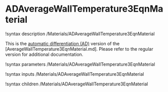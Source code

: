 # ADAverageWallTemperature3EqnMaterial

!syntax description /Materials/ADAverageWallTemperature3EqnMaterial

This is the [automatic differentiation (AD)](automatic_differentiation/index.md) version of the
[AverageWallTemperature3EqnMaterial.md]. Please refer to the regular version for additional documentation.

!syntax parameters /Materials/ADAverageWallTemperature3EqnMaterial

!syntax inputs /Materials/ADAverageWallTemperature3EqnMaterial

!syntax children /Materials/ADAverageWallTemperature3EqnMaterial
